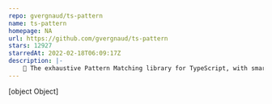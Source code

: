 ```yaml
---
repo: gvergnaud/ts-pattern
name: ts-pattern
homepage: NA
url: https://github.com/gvergnaud/ts-pattern
stars: 12927
starredAt: 2022-02-18T06:09:17Z
description: |-
    🎨 The exhaustive Pattern Matching library for TypeScript, with smart type inference.
---
```


[object Object]
